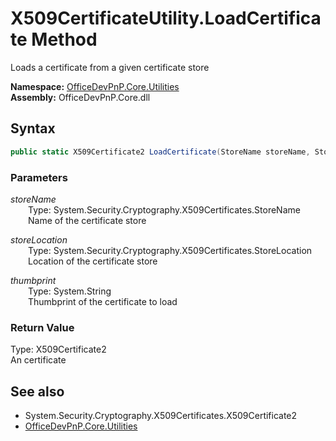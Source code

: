 # X509CertificateUtility.LoadCertificate Method  
Loads a certificate from a given certificate store  

**Namespace:** [OfficeDevPnP.Core.Utilities](OfficeDevPnP.Core.Utilities.md)  
**Assembly:** OfficeDevPnP.Core.dll  
## Syntax
```C#
public static X509Certificate2 LoadCertificate(StoreName storeName, StoreLocation storeLocation, String thumbprint)
```
### Parameters
*storeName*  
&emsp;&emsp;Type: System.Security.Cryptography.X509Certificates.StoreName  
&emsp;&emsp;Name of the certificate store  

*storeLocation*  
&emsp;&emsp;Type: System.Security.Cryptography.X509Certificates.StoreLocation  
&emsp;&emsp;Location of the certificate store  

*thumbprint*  
&emsp;&emsp;Type: System.String  
&emsp;&emsp;Thumbprint of the certificate to load  

### Return Value
Type: X509Certificate2  
An  certificate

## See also
- System.Security.Cryptography.X509Certificates.X509Certificate2
- [OfficeDevPnP.Core.Utilities](OfficeDevPnP.Core.Utilities.md)
